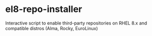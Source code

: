 # el8-repo-installer
Interactive script to enable third-party repositories on RHEL 8.x and compatible distros (Alma, Rocky, EuroLinux)
